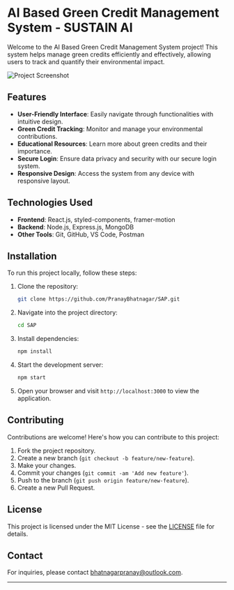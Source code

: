 # AI Based Green Credit Management System - SUSTAIN AI

Welcome to the AI Based Green Credit Management System project! This system helps manage green credits efficiently and effectively, allowing users to track and quantify their environmental impact.

![Project Screenshot](./screenshot.png)

## Features

- **User-Friendly Interface**: Easily navigate through functionalities with intuitive design.
- **Green Credit Tracking**: Monitor and manage your environmental contributions.
- **Educational Resources**: Learn more about green credits and their importance.
- **Secure Login**: Ensure data privacy and security with our secure login system.
- **Responsive Design**: Access the system from any device with responsive layout.

## Technologies Used

- **Frontend**: React.js, styled-components, framer-motion
- **Backend**: Node.js, Express.js, MongoDB
- **Other Tools**: Git, GitHub, VS Code, Postman

## Installation

To run this project locally, follow these steps:

1. Clone the repository:

   ```bash
   git clone https://github.com/PranayBhatnagar/SAP.git
   ```

2. Navigate into the project directory:

   ```bash
   cd SAP
   ```

3. Install dependencies:

   ```bash
   npm install
   ```

4. Start the development server:

   ```bash
   npm start
   ```

5. Open your browser and visit `http://localhost:3000` to view the application.

## Contributing

Contributions are welcome! Here's how you can contribute to this project:

1. Fork the project repository.
2. Create a new branch (`git checkout -b feature/new-feature`).
3. Make your changes.
4. Commit your changes (`git commit -am 'Add new feature'`).
5. Push to the branch (`git push origin feature/new-feature`).
6. Create a new Pull Request.

## License

This project is licensed under the MIT License - see the [LICENSE](./LICENSE) file for details.

## Contact

For inquiries, please contact [bhatnagarpranay@outlook.com](mailto:bhatnagarpranay@outlook.com).

---
